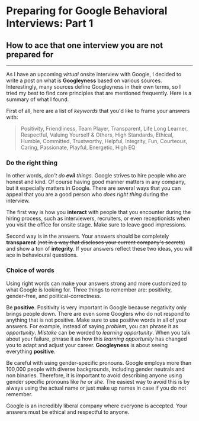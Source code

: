 # Preparing for Google Behavioral Interviews: Part 1
## How to ace that one interview you are not prepared for
<hr>

As I have an upcoming *virtual* onsite interview with Google, I decided to write a post on what is **Googleyness** based on various sources. Interestingly, many sources define Googleyness in their own terms, so I tried my best to find core principles that are mentioned frequently. Here is a summary of what I found.

First of all, here are a list of *keywords* that you'd like to frame your answers with:
> Positivity, Friendliness, Team Player, Transparent, Life Long Learner, Respectful, Valuing Yourself & Others, High Standards, Ethical, Humble, Committed, Trustworthy, Helpful, Integrity, Fun, Courteous, Caring, Passionate, Playful, Energetic, High EQ

### Do the right thing
In other words, *don't do **evil** things*. Google strives to hire people who are honest and kind. Of course having good manner matters in any company, but it especially matters in Google. There are several ways that you can appeal that you are a good person who *does right thing* during the interview.

The first way is how you **interact** with people that you encounter during the hiring process, such as interviewers, recruiters, or even receptionists when you visit the office for onsite stage. Make sure to leave good impressions.

Second way is in the answers. Your answers should be completely **transparent** (~~not in a way that discloses your current company's secrets~~) and show a ton of **integrity**. If your answers reflect these two ideas, you will ace in behavioural questions.

### Choice of words
Using right words can make your answers strong and more customized to what Google is looking for. Three things to remember are: positivity, gender-free, and political-correctness.

Be **positive**. Positivity is very important in Google because negativity only brings people down. There are even some Googlers who do not respond to anything that is not positive. Make sure to use positive words in all of your answers. For example, instead of saying *problem*, you can phrase it as *opportunity*. *Mistake* can be worded to *learning opportunity*. When you talk about your failure, phrase it as how this *learning opportunity* has changed you to adapt and adjust your career. **Googleyness** is about seeing everything **positive**.

Be careful with using gender-specific pronouns. Google employs more than 100,000 people with diverse backgrounds, including gender neutrals and non binaries. Therefore, it is important to avoid describing anyone using gender specific pronouns like *he* or *she*. The easiest way to avoid this is by always using the actual name or just make up names in case if you do not remember. 

Google is an incredibly liberal company where everyone is accepted. Your answers must be ethical and respectful to anyone.
